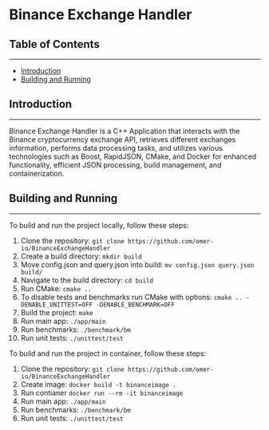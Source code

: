 # Binance Exchange Handler 

## Table of Contents
-----------------

* [Introduction](#introduction)
* [Building and Running](#building-and-running)

## Introduction
---------------

Binance Exchange Handler is a C++ Application that interacts with the Binance cryptocurrency exchange API, retrieves different exchanges information, performs data processing tasks, and utilizes various technologies such as Boost, RapidJSON, CMake, and Docker for enhanced functionality, efficient JSON processing, build management, and containerization.

## Building and Running
---------------------

To build and run the project locally, follow these steps:

1. Clone the repository: `git clone https://github.com/omer-io/BinanceExchangeHandler`
2. Create a build directory: `mkdir build`
3. Move config.json and query.json into build: `mv config.json query.json build/`
4. Navigate to the build directory: `cd build`
5. Run CMake: `cmake ..`
6. To disable tests and benchmarks run CMake with options: `cmake .. -DENABLE_UNITTEST=OFF -DENABLE_BENCHMARK=OFF`
7. Build the project: `make`
8.  Run main app: `./app/main`
9. Run benchmarks: `./benchmark/bm`
10. Run unit tests: `./unittest/test`


To build and run the project in container, follow these steps:

1. Clone the repository: `git clone https://github.com/omer-io/BinanceExchangeHandler`
2. Create image: `docker build -t binanceimage .`
3. Run contianer `docker run --rm -it binanceimage`
4.  Run main app: `./app/main`
5. Run benchmarks: `./benchmark/bm`
6. Run unit tests: `./unittest/test`
